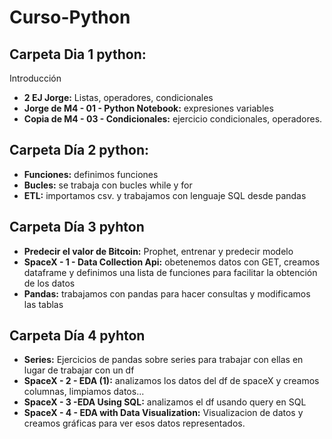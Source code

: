 # Curso-Python


## Carpeta Dia 1 python:

Introducción

- **2 EJ Jorge:** Listas, operadores, condicionales
- **Jorge de M4 - 01 - Python Notebook:** expresiones variables
- **Copia de M4 - 03 - Condicionales:** ejercicio condicionales, operadores.

## Carpeta Día 2 python:

- **Funciones:** definimos funciones 
- **Bucles:** se trabaja con bucles while y for
- **ETL:** importamos csv. y trabajamos con lenguaje SQL desde pandas

## Carpeta Día 3 pyhton

- **Predecir el valor de Bitcoin:** Prophet, entrenar y predecir modelo
- **SpaceX - 1 - Data Collection Api:** obetenemos datos con GET, creamos dataframe y definimos una lista de funciones para facilitar la obtención de los datos
- **Pandas:** trabajamos con pandas para hacer consultas y modificamos las tablas

## Carpeta Día 4 pyhton

- **Series:** Ejercicios de pandas sobre series para trabajar con ellas en lugar de trabajar con un df
- **SpaceX - 2 - EDA (1):** analizamos los datos del df de spaceX y creamos columnas, limpiamos datos...
- **SpaceX - 3 -EDA Using SQL:** analizamos el df usando query en SQL
- **SpaceX - 4 - EDA with Data Visualization:** Visualizacion de datos y creamos gráficas para ver esos datos representados.
